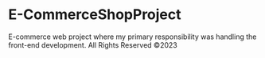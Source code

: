 # E-CommerceShopProject
E-commerce web project where my primary responsibility was handling the front-end development. All Rights Reserved ©2023
